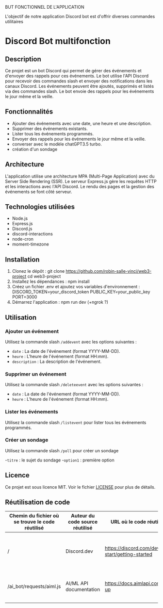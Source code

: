 BUT FONCTIONNEL DE L'APPLICATION

L'objectif de notre application Discord bot est d'offrir diverses commandes utilitaires 

# Discord Bot multifonction

## Description

Ce projet est un bot Discord qui permet de gérer des événements et d'envoyer des rappels pour ces événements. Le bot utilise l'API Discord pour recevoir des commandes slash et envoyer des notifications dans les canaux Discord. Les événements peuvent être ajoutés, supprimés et listés via des commandes slash. Le bot envoie des rappels pour les événements le jour même et la veille.

## Fonctionnalités

- Ajouter des événements avec une date, une heure et une description.
- Supprimer des événements existants.
- Lister tous les événements programmés.
- Envoyer des rappels pour les événements le jour même et la veille.
- converser avec le modèle chatGPT3.5 turbo.
- création d'un sondage

## Architecture

L'application utilise une architecture MPA (Multi-Page Application) avec du Server Side Rendering (SSR). Le serveur Express.js gère les requêtes HTTP et les interactions avec l'API Discord. Le rendu des pages et la gestion des événements se font côté serveur.

## Technologies utilisées

- Node.js
- Express.js
- Discord.js
- discord-interactions
- node-cron
- moment-timezone

## Installation

1. Clonez le dépôt :
    git clone https://github.com/robin-salle-vinci/web3-project
    cd web3-project
2. Installez les dépendances :
    npm install
3. Créez un fichier .env et ajoutez vos variables d'environnement :
    DISCORD_TOKEN=your_discord_token
    PUBLIC_KEY=your_public_key
    PORT=3000
4. Démarrez l'application :
    npm run dev
    (+ngrok ?)

## Utilisation

### Ajouter un événement

Utilisez la commande slash `/addevent` avec les options suivantes :

- `date` : La date de l'événement (format YYYY-MM-DD).
- `heure` : L'heure de l'événement (format HH:mm).
- `description` : La description de l'événement.

### Supprimer un événement

Utilisez la commande slash `/deleteevent` avec les options suivantes :

- `date` : La date de l'événement (format YYYY-MM-DD).
- `heure` : L'heure de l'événement (format HH:mm).

### Lister les événements

Utilisez la commande slash `/listevent` pour lister tous les événements programmés.

### Créer un sondage

Utilisez la commande slash `/poll` pour créer un sondage

-`titre` : le sujet du sondage
-`option1` : première option

## Licence

Ce projet est sous licence MIT. Voir le fichier [LICENSE](LICENSE) pour plus de détails.

## Réutilisation de code

| Chemin du fichier où se trouve le code réutilisé | Auteur du code source réutilisé | URL où le code réutilisé est disponible                           | Raison de la réutilisation du code                                  |
|--------------------------------|---------------------------------|---------------------------------------------------------------|-------------------------------------------------------------------|
| / | Discord.dev                    | https://discord.com/developers/docs/quick-start/getting-started | Tutoriel pour se lancer dans le développement des Discord bots   |
| /ai_bot/requests/aiml.js | AI/ML API documentation        | https://docs.aimlapi.com/quickstart/setting-up                | Mise en place de l'appel d'API pour interagir avec des modèles AI |
